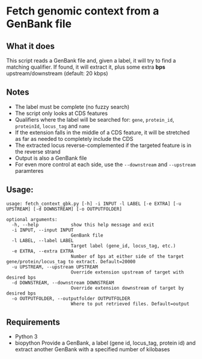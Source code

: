 # Fetch genomic context from a GenBank file

## What it does

This script reads a GenBank file and, given a label, it will try to find a matching qualifier. If found, it will extract it, plus some extra **bps** upstream/downstream (default: 20 kbps)


## Notes

- The label must be complete (no fuzzy search)
- The script only looks at CDS features
- Qualifiers where the label will be searched for: `gene`, `protein_id`, `proteinId`, `locus_tag` and `name`
- If the extension falls in the middle of a CDS feature, it will be stretched as far as needed to completely include the CDS
- The extracted locus reverse-complemented if the targeted feature is in the reverse strand
- Output is also a GenBank file
- For even more control at each side, use the `--downstream` and `--upstream` paramteres


## Usage:

```
usage: fetch_context_gbk.py [-h] -i INPUT -l LABEL [-e EXTRA] [-u UPSTREAM] [-d DOWNSTREAM] [-o OUTPUTFOLDER]

optional arguments:
  -h, --help            show this help message and exit
  -i INPUT, --input INPUT
                        GenBank file
  -l LABEL, --label LABEL
                        Target label (gene_id, locus_tag, etc.)
  -e EXTRA, --extra EXTRA
                        Number of bps at either side of the target gene/protein/locus_tag to extract. Default=20000
  -u UPSTREAM, --upstream UPSTREAM
                        Override extension upstream of target with desired bps
  -d DOWNSTREAM, --downstream DOWNSTREAM
                        Override extension downstream of target by desired bps
  -o OUTPUTFOLDER, --outputfolder OUTPUTFOLDER
                        Where to put retrieved files. Default=output
```

## Requirements

* Python 3
* biopython
Provide a GenBank, a label (gene id, locus_tag, protein id) and extract another GenBank with a specified number of kilobases
